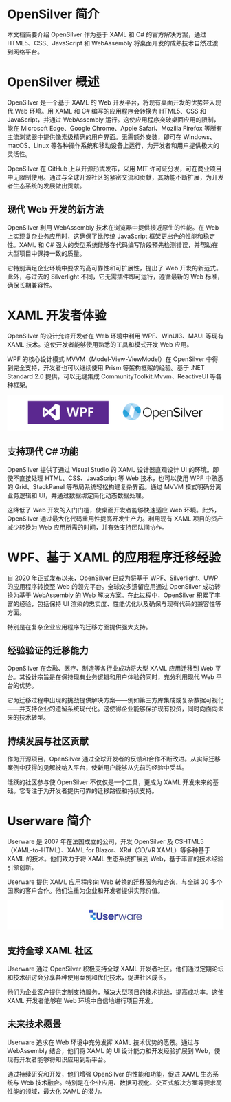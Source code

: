 # OpenSilver 简介
本文档简要介绍 OpenSilver 作为基于 XAML 和 C# 的官方解决方案，通过 HTML5、CSS、JavaScript 和 WebAssembly 将桌面开发的成熟技术自然过渡到网络平台。

# OpenSilver 概述
OpenSilver 是一个基于 XAML 的 Web 开发平台，将现有桌面开发的优势带入现代 Web 环境。用 XAML 和 C# 编写的应用程序会转换为 HTML5、CSS 和 JavaScript，并通过 WebAssembly 运行。这使应用程序突破桌面应用的限制，能在 Microsoft Edge、Google Chrome、Apple Safari、Mozilla Firefox 等所有主流浏览器中提供像素级精确的用户界面。无需额外安装，即可在 Windows、macOS、Linux 等各种操作系统和移动设备上运行，为开发者和用户提供极大的灵活性。

OpenSilver 在 GitHub 上以开源形式发布，采用 MIT 许可证分发，可在商业项目中无限制使用。通过与全球开源社区的紧密交流和贡献，其功能不断扩展，为开发者生态系统的发展做出贡献。

## 现代 Web 开发的新方法
OpenSilver 利用 WebAssembly 技术在浏览器中提供接近原生的性能。在 Web 上实现复杂业务应用时，这确保了比传统 JavaScript 框架更出色的性能和稳定性。XAML 和 C# 强大的类型系统能够在代码编写阶段预先检测错误，并帮助在大型项目中保持一致的质量。

它特别满足企业环境中要求的高可靠性和可扩展性，提出了 Web 开发的新范式。此外，与过去的 Silverlight 不同，它无需插件即可运行，遵循最新的 Web 标准，确保长期兼容性。

# XAML 开发者体验
OpenSilver 的设计允许开发者在 Web 环境中利用 WPF、WinUI3、MAUI 等现有 XAML 技术。这使开发者能够使用熟悉的工具和模式开发 Web 应用。

WPF 的核心设计模式 MVVM（Model-View-ViewModel）在 OpenSilver 中得到完全支持，开发者也可以继续使用 Prism 等架构框架的经验。基于 .NET Standard 2.0 提供，可以无缝集成 CommunityToolkit.Mvvm、ReactiveUI 等各种框架。

![image](https://raw.githubusercontent.com/UserwareDocumentation/userware-docs/main/images/5901bcf89ae64ebda5d33ea6b58f5cde.png)

## 支持现代 C# 功能
OpenSilver 提供了通过 Visual Studio 的 XAML 设计器直观设计 UI 的环境。即使不直接处理 HTML、CSS、JavaScript 等 Web 技术，也可以使用 WPF 中熟悉的 Grid、StackPanel 等布局系统轻松构建复杂界面。通过 MVVM 模式明确分离业务逻辑和 UI，并通过数据绑定简化动态数据处理。

这降低了 Web 开发的入门门槛，使桌面开发者能够快速适应 Web 环境。此外，OpenSilver 通过最大化代码重用性提高开发生产力。利用现有 XAML 项目的资产减少转换为 Web 应用所需的时间，并有效支持团队间协作。

# WPF、基于 XAML 的应用程序迁移经验
自 2020 年正式发布以来，OpenSilver 已成为将基于 WPF、Silverlight、UWP 的应用程序转换至 Web 的领先平台。全球众多遗留应用通过 OpenSilver 成功转换为基于 WebAssembly 的 Web 解决方案。在此过程中，OpenSilver 积累了丰富的经验，包括保持 UI 渲染的忠实度、性能优化以及确保与现有代码的兼容性等方面。

特别是在复杂企业应用程序的迁移方面提供强大支持。

## 经验验证的迁移能力
OpenSilver 在金融、医疗、制造等各行业成功将大型 XAML 应用迁移到 Web 平台。其设计宗旨是在保持现有业务逻辑和用户体验的同时，充分利用现代 Web 平台的优势。

它为迁移过程中出现的挑战提供解决方案——例如第三方库集成或复杂数据可视化——并支持企业的遗留系统现代化。这使得企业能够保护现有投资，同时向面向未来的技术转型。

## 持续发展与社区贡献
作为开源项目，OpenSilver 通过全球开发者的反馈和合作不断改进。从实际迁移案例中获得的见解被纳入平台，使新用户能够从先前的经验中受益。

活跃的社区参与使 OpenSilver 不仅仅是一个工具，更成为 XAML 开发未来的基础。它专注于为开发者提供可靠的迁移路径和持续支持。

# Userware 简介
Userware 是 2007 年在法国成立的公司，开发 OpenSilver 及 CSHTML5（XAML-to-HTML）、XAML for Blazor、XR#（3D/VR XAML）等多种基于 XAML 的技术。他们致力于将 XAML 生态系统扩展到 Web，基于丰富的技术经验引领创新。

Userware 提供 XAML 应用程序向 Web 转换的迁移服务和咨询，与全球 30 多个国家的客户合作。他们注重为企业和开发者提供实际价值。

![image](https://raw.githubusercontent.com/UserwareDocumentation/userware-docs/main/images/604e50ae32954394983ed41dbee25ab8.png)

## 支持全球 XAML 社区
Userware 通过 OpenSilver 积极支持全球 XAML 开发者社区。他们通过定期论坛和技术研讨会分享各种使用案例和优化技术，促进社区成长。

他们为企业客户提供定制支持服务，解决大型项目的技术挑战，提高成功率。这使 XAML 开发者能够在 Web 环境中自信地进行项目开发。

## 未来技术愿景
Userware 追求在 Web 环境中充分发挥 XAML 技术优势的愿景。通过与 WebAssembly 结合，他们将 XAML 的 UI 设计能力和开发经验扩展到 Web，使现有开发者能够将知识应用到新平台。

通过持续研究和开发，他们增强 OpenSilver 的性能和功能，促进 XAML 生态系统与 Web 技术融合。特别是在企业应用、数据可视化、交互式解决方案等要求高性能的领域，最大化 XAML 的潜力。